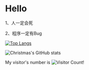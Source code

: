 # Hello

1、人一定会死

2、程序一定有Bug

[![Top Langs](https://github-readme-stats.vercel.app/api/top-langs/?username=xujin-wk&layout=compact)](https://github.com/Wercurial/github-readme-stats)

![Christmas's GitHub stats](https://github-readme-stats.vercel.app/api?username=xujin-wk&show_icons=true&theme=tokyonight)

My visitor's number is ![Visitor Count](https://profile-counter.glitch.me/xujin-wk/count.svg)!

